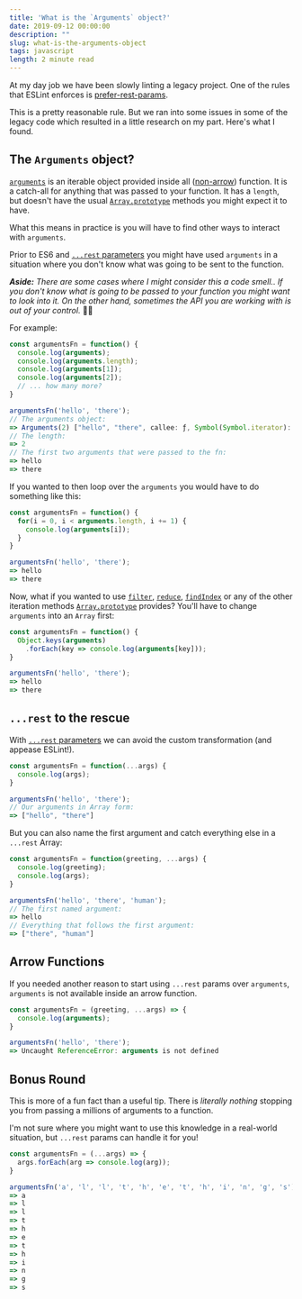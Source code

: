 ```yaml
---
title: 'What is the `Arguments` object?'
date: 2019-09-12 00:00:00
description: ""
slug: what-is-the-arguments-object
tags: javascript
length: 2 minute read
---
```


At my day job we have been slowly linting a legacy project. One of the rules that ESLint enforces is [prefer-rest-params].

This is a pretty reasonable rule. But we ran into some issues in some of the legacy code which resulted in a little research on my part. Here's what I found.

## The `Arguments` object?

[`arguments`] is an iterable object provided inside all ([non-arrow](#arrow-functions)) function. It is a catch-all for anything that was passed to your function. It has a `length`, but doesn't have the usual [`Array.prototype`] methods you might expect it to have.

What this means in practice is you will have to find other ways to interact with `arguments`.

Prior to ES6 and [`...rest` parameters] you might have used `arguments` in a situation where you don't know what was going to be sent to the function.

_**Aside:** There are some cases where I might consider this a code smell.. If you don't know what is going to be passed to your function you might want to look into it. On the other hand, sometimes the API you are working with is out of your control._ 🤷‍♂️

For example:

``` javascript
const argumentsFn = function() {
  console.log(arguments);
  console.log(arguments.length);
  console.log(arguments[1]);
  console.log(arguments[2]);
  // ... how many more?
}

argumentsFn('hello', 'there');
// The arguments object:
=> Arguments(2) ["hello", "there", callee: ƒ, Symbol(Symbol.iterator): ƒ]
// The length:
=> 2
// The first two arguments that were passed to the fn:
=> hello
=> there
```

If you wanted to then loop over the `arguments` you would have to do something like this:

``` javascript
const argumentsFn = function() {
  for(i = 0, i < arguments.length, i += 1) {
    console.log(arguments[i]);
  }
}

argumentsFn('hello', 'there');
=> hello
=> there
```

Now, what if you wanted to use [`filter`], [`reduce`], [`findIndex`] or any of the other iteration methods [`Array.prototype`] provides? You'll have to change `arguments` into an `Array` first:

``` javascript
const argumentsFn = function() {
  Object.keys(arguments)
    .forEach(key => console.log(arguments[key]));
}

argumentsFn('hello', 'there');
=> hello
=> there
```

## `...rest` to the rescue

With [`...rest` parameters] we can avoid the custom transformation (and appease ESLint!).

``` javascript
const argumentsFn = function(...args) {
  console.log(args);
}

argumentsFn('hello', 'there');
// Our arguments in Array form:
=> ["hello", "there"]
```

But you can also name the first argument and catch everything else in a `...rest` Array:

``` javascript
const argumentsFn = function(greeting, ...args) {
  console.log(greeting);
  console.log(args);
}

argumentsFn('hello', 'there', 'human');
// The first named argument:
=> hello
// Everything that follows the first argument:
=> ["there", "human"]
```

## Arrow Functions

If you needed another reason to start using `...rest` params over `arguments`, `arguments` is not available inside an arrow function.

``` javascript
const argumentsFn = (greeting, ...args) => {
  console.log(arguments);
}

argumentsFn('hello', 'there');
=> Uncaught ReferenceError: arguments is not defined
```

## Bonus Round

This is more of a fun fact than a useful tip. There is _literally nothing_ stopping you from passing a millions of arguments to a function.

I'm not sure where you might want to use this knowledge in a real-world situation, but `...rest` params can handle it for you!

``` javascript
const argumentsFn = (...args) => {
  args.forEach(arg => console.log(arg));
}

argumentsFn('a', 'l', 'l', 't', 'h', 'e', 't', 'h', 'i', 'n', 'g', 's');
=> a
=> l
=> l
=> t
=> h
=> e
=> t
=> h
=> i
=> n
=> g
=> s
```

[`arguments`]: https://developer.mozilla.org/en-US/docs/Web/JavaScript/Reference/Functions/arguments
[prefer-rest-params]: https://eslint.org/docs/rules/prefer-rest-params
[`...rest` parameters]: https://developer.mozilla.org/en-US/docs/Web/JavaScript/Reference/Functions/rest_parameters
[`filter`]: https://developer.mozilla.org/en-US/docs/Web/JavaScript/Reference/Global_Objects/Array/filter
[`reduce`]: https://developer.mozilla.org/en-US/docs/Web/JavaScript/Reference/Global_Objects/Array/reduce
[`findIndex`]: https://developer.mozilla.org/en-US/docs/Web/JavaScript/Reference/Global_Objects/Array/findIndex
[`Array.prototype`]: https://developer.mozilla.org/en-US/docs/Web/JavaScript/Reference/Global_Objects/Array/prototype

